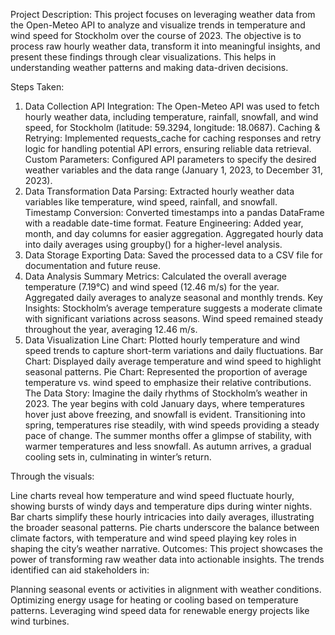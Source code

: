 Project Description:
This project focuses on leveraging weather data from the Open-Meteo API to analyze and visualize trends in temperature and wind speed for Stockholm over the course of 2023. The objective is to process raw hourly weather data, transform it into meaningful insights, and present these findings through clear visualizations. This helps in understanding weather patterns and making data-driven decisions.

Steps Taken:
1. Data Collection
API Integration: The Open-Meteo API was used to fetch hourly weather data, including temperature, rainfall, snowfall, and wind speed, for Stockholm (latitude: 59.3294, longitude: 18.0687).
Caching & Retrying: Implemented requests_cache for caching responses and retry logic for handling potential API errors, ensuring reliable data retrieval.
Custom Parameters: Configured API parameters to specify the desired weather variables and the data range (January 1, 2023, to December 31, 2023).
2. Data Transformation
Data Parsing: Extracted hourly weather data variables like temperature, wind speed, rainfall, and snowfall.
Timestamp Conversion: Converted timestamps into a pandas DataFrame with a readable date-time format.
Feature Engineering:
Added year, month, and day columns for easier aggregation.
Aggregated hourly data into daily averages using groupby() for a higher-level analysis.
3. Data Storage
Exporting Data: Saved the processed data to a CSV file for documentation and future reuse.
4. Data Analysis
Summary Metrics:
Calculated the overall average temperature (7.19°C) and wind speed (12.46 m/s) for the year.
Aggregated daily averages to analyze seasonal and monthly trends.
Key Insights:
Stockholm’s average temperature suggests a moderate climate with significant variations across seasons.
Wind speed remained steady throughout the year, averaging 12.46 m/s.
5. Data Visualization
Line Chart: Plotted hourly temperature and wind speed trends to capture short-term variations and daily fluctuations.
Bar Chart: Displayed daily average temperature and wind speed to highlight seasonal patterns.
Pie Chart: Represented the proportion of average temperature vs. wind speed to emphasize their relative contributions.
The Data Story:
Imagine the daily rhythms of Stockholm’s weather in 2023. The year begins with cold January days, where temperatures hover just above freezing, and snowfall is evident. Transitioning into spring, temperatures rise steadily, with wind speeds providing a steady pace of change. The summer months offer a glimpse of stability, with warmer temperatures and less snowfall. As autumn arrives, a gradual cooling sets in, culminating in winter’s return.

Through the visuals:

Line charts reveal how temperature and wind speed fluctuate hourly, showing bursts of windy days and temperature dips during winter nights.
Bar charts simplify these hourly intricacies into daily averages, illustrating the broader seasonal patterns.
Pie charts underscore the balance between climate factors, with temperature and wind speed playing key roles in shaping the city’s weather narrative.
Outcomes:
This project showcases the power of transforming raw weather data into actionable insights. The trends identified can aid stakeholders in:

Planning seasonal events or activities in alignment with weather conditions.
Optimizing energy usage for heating or cooling based on temperature patterns.
Leveraging wind speed data for renewable energy projects like wind turbines.
